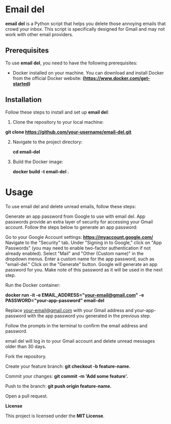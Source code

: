

# Email del

**email del** is a Python script that helps you delete those annoying emails that crowd your inbox. This script is specifically designed for Gmail and may not work with other email providers.

## Prerequisites

To use **email del**, you need to have the following prerequisites:

- Docker installed on your machine. You can download and install Docker from the official Docker website: **(https://www.docker.com/get-started)**

## Installation

Follow these steps to install and set up **email del**:

1. Clone the repository to your local machine:

 **git clone https://github.com/your-username/email-del.git**
   
2. Navigate to the project directory:

   **cd email-del**

3. Build the Docker image:

   **docker build -t email-del .**



# Usage

To use email del and delete unread emails, follow these steps:

Generate an app password from Google to use with email del. App passwords provide an extra layer of security for accessing your Gmail account. Follow the steps below to generate an app password:

Go to your Google Account settings: **https://myaccount.google.com/**
Navigate to the "Security" tab.
Under "Signing in to Google," click on "App Passwords" (you may need to enable two-factor authentication if not already enabled).
Select "Mail" and "Other (Custom name)" in the dropdown menus.
Enter a custom name for the app password, such as "email-del."
Click on the "Generate" button.
Google will generate an app password for you. Make note of this password as it will be used in the next step.

Run the Docker container:

 **docker run -it -e EMAIL_ADDRESS="your-email@gmail.com" -e PASSWORD="your-app-password" email-del**

Replace your-email@gmail.com with your Gmail address and your-app-password with the app password you generated in the previous step.

Follow the prompts in the terminal to confirm the email address and password.

email del will log in to your Gmail account and delete unread messages older than 30 days.

Fork the repository.

Create your feature branch: **git checkout -b feature-name.**

Commit your changes: **git commit -m 'Add some feature'.**

Push to the branch: **git push origin feature-name.**

Open a pull request.


**License**

This project is licensed under the **MIT License**.

